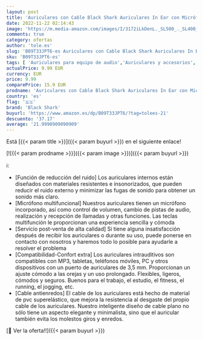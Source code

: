 ```yaml
---
layout: post
title: 'Auriculares con Cable Black Shark Auriculares In Ear con Micrófono  Sistema de Cancelación de Ruido y Sonido Envolvente Cascos para el iPad  Ordenador Portátil  PC y el Teléfono Auriculares de 3.5mm'
date: 2022-11-22 02:14:43
image: 'https://m.media-amazon.com/images/I/3172iLkDenL._SL500_._SL400_.jpg'
comments: true
category: ofertas
author: 'tole.es'
slug: 'B09T33JPT6-es Auriculares con Cable Black Shark Auriculares In Ear con...'
sku: 'B09T33JPT6-es'
tags: [ 'Auriculares para equipo de audio','Auriculares y accesorios','Electrónica','black shark','ipad','🇪🇸', ]
actualPrice: 9.99 EUR
currency: EUR
price: 9.99
comparePrice: 15.9 EUR
prodname: 'Auriculares con Cable Black Shark Auriculares In Ear con Micrófono  Sistema de Cancelación de Ruido y Sonido Envolvente Cascos para el iPad  Ordenador Portátil  PC y el Teléfono Auriculares de 3.5mm'
country: 'es'
flag: '🇪🇸'
brand: 'Black Shark'
buyurl: 'https://www.amazon.es/dp/B09T33JPT6/?tag=tolees-21'
descuento: '37.17'
average: '21.9990909090909'
---
```


Está [{{< param title >}}]({{< param buyurl >}}) en el siguiente enlace!

[![{{< param prodname >}}]({{< param image >}})]({{< param buyurl >}})

ℹ️:

- [Función de reducción del ruido] Los auriculares internos están diseñados con materiales resistentes e insonorizados, que pueden reducir el ruido externo y minimizar las fugas de sonido para obtener un sonido más claro.
- [Micrófono multifuncional] Nuestros auriculares tienen un micrófono incorporado, así como control de volumen, cambio de pistas de audio, realización y recepción de llamadas y otras funciones. Las teclas multifunción le proporcionan una experiencia sencilla y cómoda
- [Servicio post-venta de alta calidad] Si tiene alguna insatisfacción después de recibir los auriculares o durante su uso, puede ponerse en contacto con nosotros y haremos todo lo posible para ayudarle a resolver el problema
- [Compatibilidad-Confort extra] Los auriculares intrauditivos son compatibles con MP3, tabletas, teléfonos móviles, PC y otros dispositivos con un puerto de auriculares de 3,5 mm. Proporcionan un ajuste cómodo a las orejas y un uso prolongado. Flexibles, ligeros, cómodos y seguros. Buenos para el trabajo, el estudio, el fitness, el running, el jogging, etc.
- [Cable antienredos] El cable de los auriculares está hecho de material de pvc superelástico, que mejora la resistencia al desgaste del propio cable de los auriculares. Nuestro inteligente diseño de cable plano no sólo tiene un aspecto elegante y minimalista, sino que el auricular también evita los molestos giros y enredos.

[🛒 Ver la oferta!!]({{< param buyurl >}})
